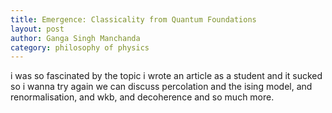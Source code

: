 ```yaml
---
title: Emergence: Classicality from Quantum Foundations
layout: post
author: Ganga Singh Manchanda
category: philosophy of physics
---
```


i was so fascinated by the topic i wrote an article as a student and it sucked so i wanna try again
we can discuss percolation and the ising model, and renormalisation, and wkb, and decoherence and so much more.
